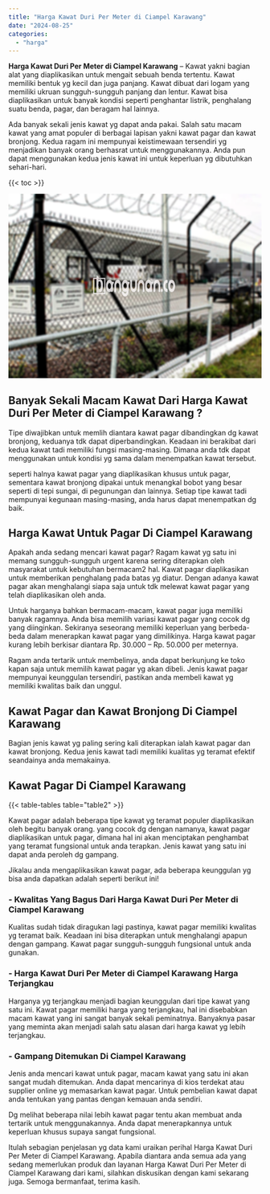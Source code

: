 ```yaml
---
title: "Harga Kawat Duri Per Meter di Ciampel Karawang"
date: "2024-08-25"
categories: 
  - "harga"
---
```


**Harga Kawat Duri Per Meter di Ciampel Karawang** – Kawat yakni bagian alat yang diaplikasikan untuk mengait sebuah benda tertentu. Kawat memiliki bentuk yg kecil dan juga panjang. Kawat dibuat dari logam yang memiliki ukruan sungguh-sungguh panjang dan lentur. Kawat bisa diaplikasikan untuk banyak kondisi seperti penghantar listrik, penghalang suatu benda, pagar, dan beragam hal lainnya.

Ada banyak sekali jenis kawat yg dapat anda pakai. Salah satu macam kawat yang amat populer di berbagai lapisan yakni kawat pagar dan kawat bronjong. Kedua ragam ini mempunyai keistimewaan tersendiri yg menjadikan banyak orang berhasrat untuk menggunakannya. Anda pun dapat menggunakan kedua jenis kawat ini untuk keperluan yg dibutuhkan sehari-hari.

{{< toc >}}

![Harga Kawat Duri Per Meter di Ciampel Karawang](/images/jual-kawat-murah04.png)

## Banyak Sekali Macam Kawat Dari Harga Kawat Duri Per Meter di Ciampel Karawang ?

Tipe diwajibkan untuk memlih diantara kawat pagar dibandingkan dg kawat bronjong, keduanya tdk dapat diperbandingkan. Keadaan ini berakibat dari kedua kawat tadi memiliki fungsi masing-masing. Dimana anda tdk dapat menggunakan untuk kondisi yg sama dalam menempatkan kawat tersebut.

seperti halnya kawat pagar yang diaplikasikan khusus untuk pagar, sementara kawat bronjong dipakai untuk menangkal bobot yang besar seperti di tepi sungai, di pegunungan dan lainnya. Setiap tipe kawat tadi mempunyai kegunaan masing-masing, anda harus dapat menempatkan dg baik.

## Harga Kawat Untuk Pagar Di Ciampel Karawang

Apakah anda sedang mencari kawat pagar? Ragam kawat yg satu ini memang sungguh-sungguh urgent karena sering diterapkan oleh masyarakat untuk kebutuhan bermacam2 hal. Kawat pagar diaplikasikan untuk memberikan penghalang pada batas yg diatur. Dengan adanya kawat pagar akan menghalangi siapa saja untuk tdk melewat kawat pagar yang telah diaplikasikan oleh anda.

Untuk harganya bahkan bermacam-macam, kawat pagar juga memiliki banyak ragamnya. Anda bisa memilih variasi kawat pagar yang cocok dg yang diinginkan. Sekiranya seseorang memiliki keperluan yang berbeda-beda dalam menerapkan kawat pagar yang dimilikinya. Harga kawat pagar kurang lebih berkisar diantara Rp. 30.000 – Rp. 50.000 per meternya.

Ragam anda tertarik untuk membelinya, anda dapat berkunjung ke toko kapan saja untuk memilih kawat pagar yg akan dibeli. Jenis kawat pagar mempunyai keunggulan tersendiri, pastikan anda membeli kawat yg memiliki kwalitas baik dan unggul.

## Kawat Pagar dan Kawat Bronjong Di Ciampel Karawang

Bagian jenis kawat yg paling sering kali diterapkan ialah kawat pagar dan kawat bronjong. Kedua jenis kawat tadi memiliki kualitas yg teramat efektif seandainya anda memakainya.

## Kawat Pagar Di Ciampel Karawang

{{< table-tables table="table2" >}}

Kawat pagar adalah beberapa tipe kawat yg teramat populer diaplikasikan oleh begitu banyak orang. yang cocok dg dengan namanya, kawat pagar diaplikasikan untuk pagar, dimana hal ini akan menciptakan penghambat yang teramat fungsional untuk anda terapkan. Jenis kawat yang satu ini dapat anda peroleh dg gampang.

Jikalau anda mengaplikasikan kawat pagar, ada beberapa keunggulan yg bisa anda dapatkan adalah seperti berikut ini!

### \- Kwalitas Yang Bagus Dari Harga Kawat Duri Per Meter di Ciampel Karawang

Kualitas sudah tidak diragukan lagi pastinya, kawat pagar memiliki kwalitas yg teramat baik. Keadaan ini bisa diterapkan untuk menghalangi apapun dengan gampang. Kawat pagar sungguh-sungguh fungsional untuk anda gunakan.

### \- Harga Kawat Duri Per Meter di Ciampel Karawang Harga Terjangkau

Harganya yg terjangkau menjadi bagian keunggulan dari tipe kawat yang satu ini. Kawat pagar memiliki harga yang terjangkau, hal ini disebabkan macam kawat yang ini sangat banyak sekali peminatnya. Banyaknya pasar yang meminta akan menjadi salah satu alasan dari harga kawat yg lebih terjangkau.

### \- Gampang Ditemukan Di Ciampel Karawang

Jenis anda mencari kawat untuk pagar, macam kawat yang satu ini akan sangat mudah ditemukan. Anda dapat mencarinya di kios terdekat atau supplier online yg memasarkan kawat pagar. Untuk pembelian kawat dapat anda tentukan yang pantas dengan kemauan anda sendiri.

Dg melihat beberapa nilai lebih kawat pagar tentu akan membuat anda tertarik untuk menggunakannya. Anda dapat menerapkannya untuk keperluan khusus supaya sangat fungsional.

Itulah sebagian penjelasan yg data kami uraikan perihal Harga Kawat Duri Per Meter di Ciampel Karawang. Apabila diantara anda semua ada yang sedang memerlukan produk dan layanan Harga Kawat Duri Per Meter di Ciampel Karawang dari kami, silahkan diskusikan dengan kami sekarang juga. Semoga bermanfaat, terima kasih.
